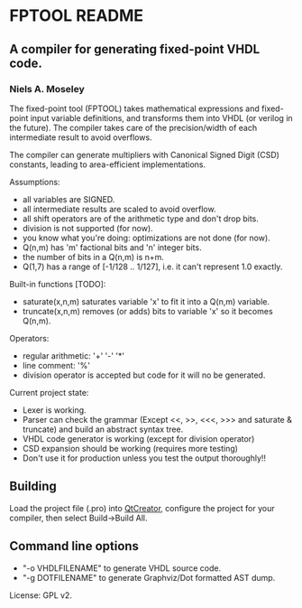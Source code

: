 # FPTOOL README
## A compiler for generating fixed-point VHDL code.
### Niels A. Moseley

The fixed-point tool (FPTOOL) takes mathematical expressions and fixed-point input variable definitions, and transforms them into VHDL (or verilog in the future). The compiler takes care of the precision/width of each intermediate result to avoid overflows.

The compiler can generate multipliers with Canonical Signed Digit (CSD) constants, leading to area-efficient implementations.

Assumptions:

- all variables are SIGNED.
- all intermediate results are scaled to avoid overflow.
- all shift operators are of the arithmetic type and don't drop bits.
- division is not supported (for now).
- you know what you're doing: optimizations are not done (for now).
- Q(n,m) has 'm' factional bits and 'n' integer bits.
- the number of bits in a Q(n,m) is n+m.
- Q(1,7) has a range of [-1/128 .. 1/127], i.e. it can't represent 1.0 exactly.

Built-in functions [TODO]:

- saturate(x,n,m) saturates variable 'x' to fit it into a Q(n,m) variable.
- truncate(x,n,m) removes (or adds) bits to variable 'x' so it becomes Q(n,m).

Operators:

- regular arithmetic: '+' '-' '*'
- line comment: '%'
- division operator is accepted but code for it will no be generated.

Current project state:

- Lexer is working.
- Parser can check the grammar (Except <<, >>, <<<, >>> and saturate & truncate) and build an abstract syntax tree.
- VHDL code generator is working (except for division operator)
- CSD expansion should be working (requires more testing)
- Don't use it for production unless you test the output thoroughly!!

## Building
Load the project file (.pro) into [QtCreator](https://www.qt.io/ide/), configure the project for your compiler, then select Build->Build All.

## Command line options

- "-o VHDLFILENAME" to generate VHDL source code.
- "-g DOTFILENAME" to generate Graphviz/Dot formatted AST dump.

License: GPL v2.
